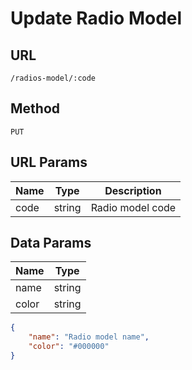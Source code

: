 # Update Radio Model

## URL
`/radios-model/:code`

## Method
`PUT`

## URL Params
| Name | Type | Description |
| --- | --- | --- |
| code | string | Radio model code |

## Data Params
| Name | Type |
| --- | --- |
| name | string |
| color | string |

```json
{
    "name": "Radio model name",
    "color": "#000000"
}
```
